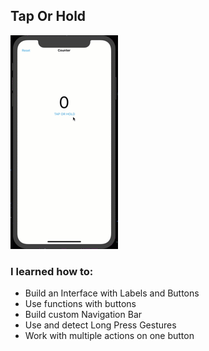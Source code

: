 ## Tap Or Hold

![Tap Or Hold](preview.gif)

### I learned how to:

- Build an Interface with Labels and Buttons
- Use functions with buttons
- Build custom Navigation Bar
- Use and detect Long Press Gestures
- Work with multiple actions on one button

